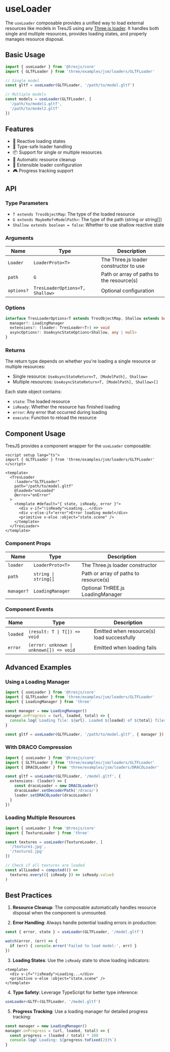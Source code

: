 # useLoader

  The `useLoader` composable provides a unified way to load external resources like models in TresJS using any [Three.js loader](https://threejs.org/docs/#api/en/loaders/Loader). It handles both single and multiple resources, provides loading states, and properly manages resource disposal.

## Basic Usage

```ts
import { useLoader } from '@tresjs/core'
import { GLTFLoader } from 'three/examples/jsm/loaders/GLTFLoader'

// Single model
const gltf = useLoader(GLTFLoader, '/path/to/model.gltf')

// Multiple models
const models = useLoader(GLTFLoader, [
  '/path/to/model1.gltf',
  '/path/to/model2.gltf'
])
```

## Features

- 🔄 Reactive loading states
- 🎯 Type-safe loader handling
- 📦 Support for single or multiple resources
- 🧹 Automatic resource cleanup
- 🔌 Extensible loader configuration
- 🎮 Progress tracking support

## API

### Type Parameters

- `T extends TresObjectMap`: The type of the loaded resource
- `G extends MaybeRef<ModelPath>`: The type of the path (string or string[])
- `Shallow extends boolean = false`: Whether to use shallow reactive state

### Arguments

| Name | Type | Description |
|------|------|-------------|
| `Loader` | `LoaderProto<T>` | The Three.js loader constructor to use |
| `path` | `G` | Path or array of paths to the resource(s) |
| `options?` | `TresLoaderOptions<T, Shallow>` | Optional configuration |

### Options

```ts
interface TresLoaderOptions<T extends TresObjectMap, Shallow extends boolean> {
  manager?: LoadingManager
  extensions?: (loader: TresLoader<T>) => void
  asyncOptions?: UseAsyncStateOptions<Shallow, any | null>
}
```

### Returns

The return type depends on whether you're loading a single resource or multiple resources:

- Single resource: `UseAsyncStateReturn<T, [ModelPath], Shallow>`
- Multiple resources: `UseAsyncStateReturn<T, [ModelPath], Shallow>[]`

Each state object contains:
- `state`: The loaded resource
- `isReady`: Whether the resource has finished loading
- `error`: Any error that occurred during loading
- `execute`: Function to reload the resource

## Component Usage

TresJS provides a component wrapper for the `useLoader` composable:

```vue
<script setup lang="ts">
import { GLTFLoader } from 'three/examples/jsm/loaders/GLTFLoader'
</script>

<template>
  <TresLoader
    :loader="GLTFLoader"
    path="/path/to/model.gltf"
    @loaded="onLoaded"
    @error="onError"
  >
    <template #default="{ state, isReady, error }">
      <div v-if="!isReady">Loading...</div>
      <div v-else-if="error">Error loading model</div>
      <primitive v-else :object="state.scene" />
    </template>
  </TresLoader>
</template>
```

### Component Props

| Name | Type | Description |
|------|------|-------------|
| `loader` | `LoaderProto<T>` | The Three.js loader constructor |
| `path` | `string \| string[]` | Path or array of paths to resource(s) |
| `manager?` | `LoadingManager` | Optional THREE.js LoadingManager |

### Component Events

| Name | Type | Description |
|------|------|-------------|
| `loaded` | `(result: T \| T[]) => void` | Emitted when resource(s) load successfully |
| `error` | `(error: unknown \| unknown[]) => void` | Emitted when loading fails |

## Advanced Examples

### Using a Loading Manager

```ts
import { useLoader } from '@tresjs/core'
import { GLTFLoader } from 'three/examples/jsm/loaders/GLTFLoader'
import { LoadingManager } from 'three'

const manager = new LoadingManager()
manager.onProgress = (url, loaded, total) => {
  console.log(`Loading file: ${url}. Loaded ${loaded} of ${total} files.`)
}

const gltf = useLoader(GLTFLoader, '/path/to/model.gltf', { manager })
```

### With DRACO Compression

```ts
import { useLoader } from '@tresjs/core'
import { GLTFLoader } from 'three/examples/jsm/loaders/GLTFLoader'
import { DRACOLoader } from 'three/examples/jsm/loaders/DRACOLoader'

const gltf = useLoader(GLTFLoader, '/model.gltf', {
  extensions: (loader) => {
    const dracoLoader = new DRACOLoader()
    dracoLoader.setDecoderPath('/draco/')
    loader.setDRACOLoader(dracoLoader)
  }
})
```

### Loading Multiple Resources

```ts
import { useLoader } from '@tresjs/core'
import { TextureLoader } from 'three'

const textures = useLoader(TextureLoader, [
  '/texture1.jpg',
  '/texture2.jpg'
])

// Check if all textures are loaded
const allLoaded = computed(() =>
  textures.every(({ isReady }) => isReady.value)
)
```

## Best Practices

1. **Resource Cleanup**: The composable automatically handles resource disposal when the component is unmounted.

2. **Error Handling**: Always handle potential loading errors in production:
```ts
const { error, state } = useLoader(GLTFLoader, '/model.gltf')

watch(error, (err) => {
  if (err) { console.error('Failed to load model:', err) }
})
```

3. **Loading States**: Use the `isReady` state to show loading indicators:
```vue
<template>
  <div v-if="!isReady">Loading...</div>
  <primitive v-else :object="state.scene" />
</template>
```

4. **Type Safety**: Leverage TypeScript for better type inference:
```ts
useLoader<GLTF>(GLTFLoader, '/model.gltf')
```

5. **Progress Tracking**: Use a loading manager for detailed progress tracking:
```ts
const manager = new LoadingManager()
manager.onProgress = (url, loaded, total) => {
  const progress = (loaded / total) * 100
  console.log(`Loading: ${progress.toFixed(2)}%`)
}
```
